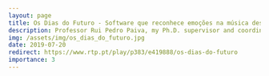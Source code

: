 ```yaml
---
layout: page
title: Os Dias do Futuro - Software que reconhece emoções na música desenvolvido na UC
description: Professor Rui Pedro Paiva, my Ph.D. supervisor and coordinator of the MOODetector project gave a long radio interview where our work in MER, including my Ph.D. thesis, was referenced. Starts at 20:22.
img: /assets/img/os_dias_do_futuro.jpg
date: 2019-07-20
redirect: https://www.rtp.pt/play/p383/e419888/os-dias-do-futuro
importance: 3
---
```

